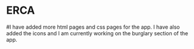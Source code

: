 # ERCA
#I have added more html pages and css pages for the app. I have also added the icons and I am currently working on the burglary section of the app.
